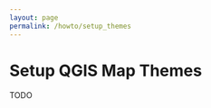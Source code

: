 ```yaml
---
layout: page
permalink: /howto/setup_themes
---
```

<!--- IMPORTANT: This permlink is referenced from InputApp -->

# Setup QGIS Map Themes

TODO
